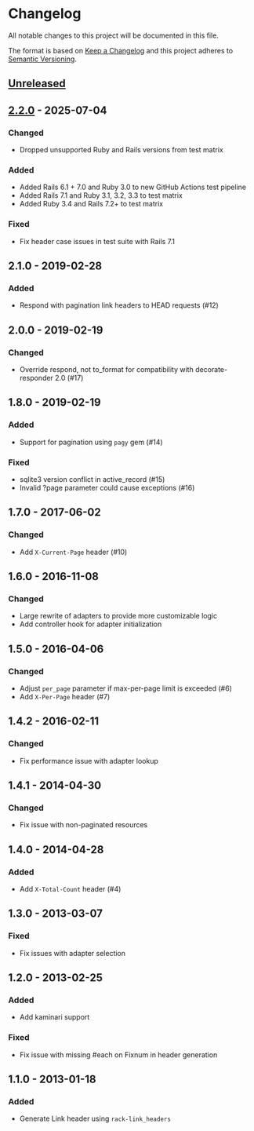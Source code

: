 # Changelog

All notable changes to this project will be documented in this file.

The format is based on [Keep a Changelog](http://keepachangelog.com/en/1.0.0/)
and this project adheres to [Semantic Versioning](http://semver.org/spec/v2.0.0.html).

## [Unreleased]

## [2.2.0] - 2025-07-04

### Changed

- Dropped unsupported Ruby and Rails versions from test matrix

### Added

- Added Rails 6.1 + 7.0 and Ruby 3.0 to new GitHub Actions test pipeline
- Added Rails 7.1 and Ruby 3.1, 3.2, 3.3 to test matrix
- Added Ruby 3.4 and Rails 7.2+ to test matrix

### Fixed

- Fix header case issues in test suite with Rails 7.1

## 2.1.0 - 2019-02-28

### Added

- Respond with pagination link headers to HEAD requests (#12)

## 2.0.0 - 2019-02-19

### Changed

- Override respond, not to_format for compatibility with decorate-responder 2.0 (#17)

## 1.8.0 - 2019-02-19

### Added

- Support for pagination using `pagy` gem (#14)

### Fixed

- sqlite3 version conflict in active_record (#15)
- Invalid ?page parameter could cause exceptions (#16)

## 1.7.0 - 2017-06-02

### Changed

- Add `X-Current-Page` header (#10)

## 1.6.0 - 2016-11-08

### Changed

- Large rewrite of adapters to provide more customizable logic
- Add controller hook for adapter initialization

## 1.5.0 - 2016-04-06

### Changed

- Adjust `per_page` parameter if max-per-page limit is exceeded (#6)
- Add `X-Per-Page` header (#7)

## 1.4.2 - 2016-02-11

### Changed

- Fix performance issue with adapter lookup

## 1.4.1 - 2014-04-30

### Changed

- Fix issue with non-paginated resources

## 1.4.0 - 2014-04-28

### Added

- Add `X-Total-Count` header (#4)

## 1.3.0 - 2013-03-07

### Fixed

- Fix issues with adapter selection

## 1.2.0 - 2013-02-25

### Added

- Add kaminari support

### Fixed

- Fix issue with missing #each on Fixnum in header generation

## 1.1.0 - 2013-01-18

### Added

- Generate Link header using `rack-link_headers`

[Unreleased]: https://github.com/jgraichen/paginate-responder/compare/v2.2.0...HEAD
[2.2.0]: https://github.com/jgraichen/paginate-responder/compare/v2.1.0...v2.2.0

